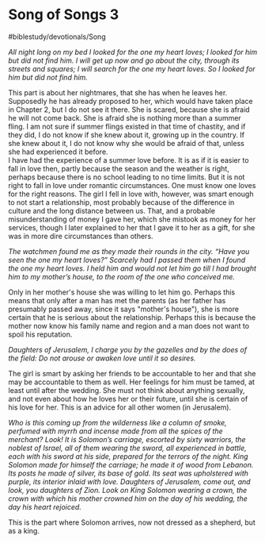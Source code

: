 # Song of Songs 3
#biblestudy/devotionals/Song

*All night long on my bed*
*I looked for the one my heart loves;*
*I looked for him but did not find him.*
*I will get up now and go about the city,*
*through its streets and squares;*
*I will search for the one my heart loves.*
*So I looked for him but did not find him.*

This part is about her nightmares, that she has when he leaves her. Supposedly he has already proposed to her, which would have taken place in Chapter 2, but I do not see it there. She is scared, because she is afraid he will not come back. She is afraid she is nothing more than a summer fling. 
I am not sure if summer flings existed in that time of chastity, and if they did, I do not know if she knew about it, growing up in the country. If she knew about it, I do not know why she would be afraid of that, unless she had experienced it before.   
I have had the experience of a summer love before. It is as if it is easier to fall in love then, partly because the season and the weather is right, perhaps because there is no school leading to no time limits. But it is not right to fall in love under romantic circumstances. One must know one loves for the right reasons. 
The girl I fell in love with, however, was smart enough to not start a relationship, most probably because of the difference in culture and the long distance between us. That, and a probable misunderstanding of money I gave her, which she mistook as money for her services, though I later explained to her that I gave it to her as a gift, for she was in more dire circumstances than others.

*The watchmen found me*
*as they made their rounds in the city.*
*“Have you seen the one my heart loves?”*
*Scarcely had I passed them*
*when I found the one my heart loves.*
*I held him and would not let him go*
*till I had brought him to my mother’s house,*
*to the room of the one who conceived me.*

Only in her mother's house she was willing to let him go. Perhaps this means that only after a man has met the parents (as her father has presumably passed away, since it says "mother's house"), she is more certain that he is serious about the relationship. Perhaps this is because the mother now know his family name and region and a man does not want to spoil his reputation. 

*Daughters of Jerusalem, I charge you*
*by the gazelles and by the does of the field:*
*Do not arouse or awaken love*
*until it so desires.*

The girl is smart by asking her friends to be accountable to her and that she may be accountable to them as well. 
Her feelings for him must be tamed, at least until after the wedding. 
She must not think about anything sexually, and not even about how he loves her or their future, until she is certain of his love for her. This is an advice for all other women (in Jerusalem).

*Who is this coming up from the wilderness*
*like a column of smoke,*
*perfumed with myrrh and incense*
*made from all the spices of the merchant?*
*Look! It is Solomon’s carriage,*
*escorted by sixty warriors,*
*the noblest of Israel,*
*all of them wearing the sword,*
*all experienced in battle,*
*each with his sword at his side,*
*prepared for the terrors of the night.*
*King Solomon made for himself the carriage;*
*he made it of wood from Lebanon.*
*Its posts he made of silver,*
*its base of gold.*
*Its seat was upholstered with purple,*
*its interior inlaid with love.*
*Daughters of Jerusalem, come out,*
*and look, you daughters of Zion.*
*Look on King Solomon wearing a crown,*
*the crown with which his mother crowned him*
*on the day of his wedding,*
*the day his heart rejoiced.*

This is the part where Solomon arrives, now not dressed as a shepherd, but as a king.


